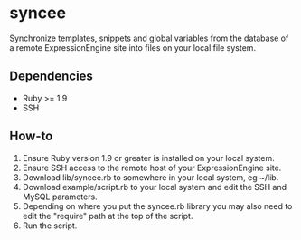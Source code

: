 syncee
======

Synchronize templates, snippets and global variables from the database of a remote ExpressionEngine site into files on your local file system.

Dependencies
------------

* Ruby >= 1.9
* SSH

How-to
------

1. Ensure Ruby version 1.9 or greater is installed on your local system.
2. Ensure SSH access to the remote host of your ExpressionEngine site.
3. Download lib/syncee.rb to somewhere in your local system, eg ~/lib.
4. Download example/script.rb to your local system and edit the SSH and MySQL parameters.
5. Depending on where you put the syncee.rb library you may also need to edit the "require" path at the top of the script.
6. Run the script.
